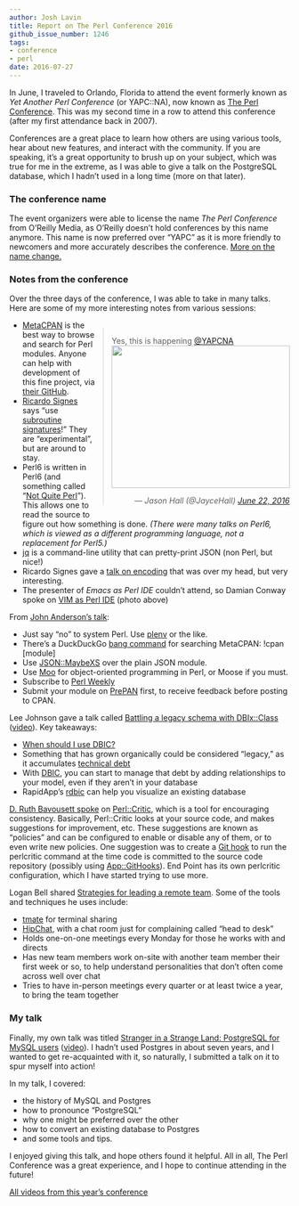 ```yaml
---
author: Josh Lavin
title: Report on The Perl Conference 2016
github_issue_number: 1246
tags:
- conference
- perl
date: 2016-07-27
---
```


In June, I traveled to Orlando, Florida to attend the event formerly known as *Yet Another Perl Conference* (or YAPC::NA), now known as [The Perl Conference](http://www.yapcna.org/yn2016/). This was my second time in a row to attend this conference (after my first attendance back in 2007).

Conferences are a great place to learn how others are using various tools, hear about new features, and interact with the community. If you are speaking, it’s a great opportunity to brush up on your subject, which was true for me in the extreme, as I was able to give a talk on the PostgreSQL database, which I hadn’t used in a long time (more on that later).

### The conference name

The event organizers were able to license the name *The Perl Conference* from O’Reilly Media, as O’Reilly doesn’t hold conferences by this name anymore. This name is now preferred over “YAPC” as it is more friendly to newcomers and more accurately describes the conference. [More on the name change.](http://www.yapcna.org/yn2016/news/1397)

### Notes from the conference

Over the three days of the conference, I was able to take in many talks. Here are some of my more interesting notes from various sessions:

<div class="separator" style="clear: both;">
<blockquote class="twitter-tweet" data-lang="en" style="clear: right; float: right; margin-bottom: 1em; margin-left: 1em;">
    <p dir="ltr" lang="en">
        Yes, this is happening <a href="https://twitter.com/YAPCNA">@YAPCNA</a>
        <br/>
        <a href="https://twitter.com/JayceHall/status/745616157768482816"><img border="0" height="256" src="/blog/2016/07/report-on-perl-conference-2016/image-0.jpeg" width="320"/></a>
    </p>
    <cite style="float:right">— Jason Hall (@JayceHall) <a href="https://twitter.com/JayceHall/status/745616157768482816">June 22, 2016</a></cite>
</blockquote>
</div>
<script async src="https://platform.twitter.com/widgets.js" charset="utf-8"></script>

- [MetaCPAN](https://metacpan.org/) is the best way to browse and search for Perl modules. Anyone can help with development of this fine project, via [their GitHub](https://github.com/metacpan/metacpan-web).
- [Ricardo Signes](https://metacpan.org/author/RJBS) says “use [subroutine signatures](http://perldoc.perl.org/perlsub.html#Signatures)!” They are “experimental”, but are around to stay.
- Perl6 is written in Perl6 (and something called “[Not Quite Perl](https://github.com/perl6/nqp)”). This allows one to read the source to figure out how something is done. *(There were many talks on Perl6, which is viewed as a different programming language, not a replacement for Perl5.)*
- [jq](https://stedolan.github.io/jq/) is a command-line utility that can pretty-print JSON (non Perl, but nice!)
- Ricardo Signes gave a [talk on encoding](https://www.youtube.com/watch?v=TmTeXcEixEg) that was over my head, but very interesting.
- The presenter of *Emacs as Perl IDE* couldn’t attend, so Damian Conway spoke on [VIM as Perl IDE](https://www.youtube.com/watch?v=9u6O0dLuqhI) (photo above)

From [John Anderson’s talk](http://www.yapcna.org/yn2016/talk/6599):

- Just say “no” to system Perl. Use [plenv](https://github.com/tokuhirom/plenv) or the like.
- There’s a DuckDuckGo [bang command](https://duckduckgo.com/bang) for searching MetaCPAN: !cpan [module]
- Use [JSON::MaybeXS](https://metacpan.org/pod/JSON::MaybeXS) over the plain JSON module.
- Use [Moo](https://metacpan.org/pod/Moo) for object-oriented programming in Perl, or Moose if you must.
- Subscribe to [Perl Weekly](http://perlweekly.com/)
- Submit your module on [PrePAN](http://prepan.org/) first, to receive feedback before posting to CPAN.

Lee Johnson gave a talk called [Battling a legacy schema with DBIx::Class](http://www.yapcna.org/yn2016/talk/6545) ([video](https://www.youtube.com/watch?v=ltckzIJYwHg)). Key takeaways:

- [When should I use DBIC?](https://programmers.stackexchange.com/questions/304520/when-should-i-use-perls-dbixclass/304557#304557)
- Something that has grown organically could be considered “legacy,” as it accumulates [technical debt](https://en.wikipedia.org/wiki/Technical_debt)
- With [DBIC](https://metacpan.org/pod/DBIx::Class), you can start to manage that debt by adding relationships to your model, even if they aren’t in your database
- RapidApp’s [rdbic](https://metacpan.org/pod/Plack::App::RapidApp::rDbic) can help you visualize an existing database

[D. Ruth Bavousett spoke](https://www.youtube.com/watch?v=EXPElOT2fRE) on [Perl::Critic](https://metacpan.org/pod/Perl::Critic), which is a tool for encouraging consistency. Basically, Perl::Critic looks at your source code, and makes suggestions for improvement, etc. These suggestions are known as “policies” and can be configured to enable or disable any of them, or to even write new policies. One suggestion was to create a [Git hook](https://git-scm.com/book/en/v2/Customizing-Git-Git-Hooks) to run the perlcritic command at the time code is committed to the source code repository (possibly using [App::GitHooks](https://metacpan.org/pod/App::GitHooks)). End Point has its own perlcritic configuration, which I have started trying to use more.

Logan Bell shared [Strategies for leading a remote team](https://www.youtube.com/watch?v=uW4UX8UBAjg). Some of the tools and techniques he uses include:

- [tmate](https://tmate.io/) for terminal sharing
- [HipChat](https://www.hipchat.com/), with a chat room just for complaining called “head to desk”
- Holds one-on-one meetings every Monday for those he works with and directs
- Has new team members work on-site with another team member their first week or so, to help understand personalities that don’t often come across well over chat
- Tries to have in-person meetings every quarter or at least twice a year, to bring the team together

### My talk

Finally, my own talk was titled [Stranger in a Strange Land: PostgreSQL for MySQL users](http://www.yapcna.org/yn2016/talk/6631) ([video](https://www.youtube.com/watch?v=sH41r_MOSH0)). I hadn’t used Postgres in about seven years, and I wanted to get re-acquainted with it, so naturally, I submitted a talk on it to spur myself into action!

In my talk, I covered:

- the history of MySQL and Postgres
- how to pronounce “PostgreSQL”
- why one might be preferred over the other
- how to convert an existing database to Postgres
- and some tools and tips.

I enjoyed giving this talk, and hope others found it helpful. All in all, The Perl Conference was a great experience, and I hope to continue attending in the future!

[All videos from this year’s conference](https://www.youtube.com/user/yapcna/search?query=2016)
